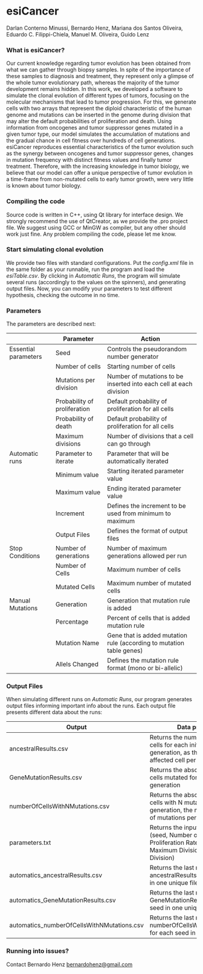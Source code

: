 # esiCancer
Darlan Conterno Minussi, 
Bernardo Henz,
Mariana dos Santos Oliveira,
Eduardo C. Filippi-Chiela,
Manuel M. Oliveira,
Guido Lenz

### What is esiCancer?
Our current knowledge regarding tumor evolution has been obtained from what we can gather through biopsy samples. In spite of the importance of these samples to diagnosis and treatment, they represent only a glimpse of the whole tumor evolutionary path, whereas the majority of the tumor development remains hidden. In this work, we developed a software to simulate the clonal evolution of different types of tumors, focusing on the molecular mechanisms that lead to tumor progression. For this, we generate cells with two arrays that represent the diploid characteristic of the human genome and mutations can be inserted in the genome during division that may alter the default probabilities of proliferation and death. Using information from oncogenes and tumor suppressor genes mutated in a given tumor type, our model simulates the accumulation of mutations and the gradual chance in cell fitness over hundreds of cell generations. esiCancer reproduces essential characteristics of the tumor evolution such as the synergy between oncogenes and tumor suppressor genes, changes in mutation frequency with distinct fitness values and finally tumor treatment. Therefore, with the increasing knowledge in tumor biology, we believe that our model can offer a unique perspective of tumor evolution in a time-frame from non-mutated cells to early tumor growth, were very little is known about tumor biology. 


### Compiling the code
Source code is written in C++, using Qt library for interface design. We strongly recommend the use of QtCreator, as we provide the .pro project file. We suggest using GCC or MinGW as compiler, but any other should work just fine. Any problem compiling the code, please let me know.


### Start simulating clonal evolution
We provide two files with standard configurations. Put the *config.xml* file in the same folder as your runnable, run the program and load the *esiTable.csv*. By clicking in *Automatic Runs*, the program will simulate several runs (accordingly to the values on the spinners), and generating output files. Now, you can modify your parameters to test different hypothesis, checking the outcome in no time. 

### Parameters
The parameters are described next:

|   | **Parameter** | **Action** |
| --- | --- | --- |
|Essential parameters | Seed | Controls the pseudorandom number generator |
| | Number of cells | Starting number of cells |
| | Mutations per division | Number of mutations to be inserted into each cell at each division |
| | Probability of proliferation | Default probability of proliferation for all cells |
| | Probability of death | Default probability of proliferation for all cells |
| | Maximum divisions | Number of divisions that a cell can go through |
|Automatic runs | Parameter to iterate | Parameter that will be automatically iterated |
| | Minimum value | Starting iterated parameter value |
| | Maximum value | Ending iterated parameter value |
| | Increment | Defines the increment to be used from minimum to maximum |
| | Output Files | Defines the format of output files |
|Stop Conditions | Number of generations | Number of maximum generations allowed per run |
| | Number of Cells | Maximum number of cells |
| | Mutated Cells | Maximum number of mutated cells |
|Manual Mutations | Generation | Generation that mutation rule is added |
| | Percentage | Percent of cells that is added mutation rule |
| | Mutation Name | Gene that is added mutation rule (according to mutation table genes) |
| | Allels Changed | Defines the mutation rule format (mono or bi-allelic) |

### Output Files
When simulating different runs on *Automatic Runs*, our program generates output files informing important info about the runs. Each output file presents different data about the runs:

| **Output** | **Data presented** |
| --- | --- |
| ancestralResults.csv | Returns the number of affected cells for each initial cell per generation, as the total number of affected cell per generation |
| GeneMutationResults.csv | Returns the absolute number of cells mutated for each gene per generation |
| numberOfCellsWithNMutations.csv | Returns the absolute number of cells with N mutations by generation, the maximum number of mutations per cell is not fixed |
| parameters.txt | Returns the input parameters (seed, Number of Cells, Proliferation Rate, Death Rate, Maximum Division, Mutations per Division) |
| automatics\_ancestralResults.csv | Returns the last row of ancestralResults.csv for each seed in one unique file |
| automatics\_GeneMutationResults.csv | Returns the last row of GeneMutationResults.csv for each seed in one unique file |
| automatics\_numberOfCellsWithNMutations.csv | Returns the last row of numberOfCellsWithNMutations.csv for each seed in one unique file |


### Running into issues?
Contact Bernardo Henz <bernardohenz@gmail.com>